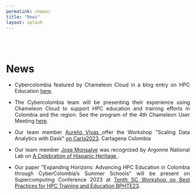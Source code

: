 ```yaml
---
permalink: /news/
title: "News"
layout: splash
---
```


<br>
<br>

# News

- <p style="text-align: justify; text-justify: inter-word;"> Cybercolombia featured by Chameleon Cloud in a blog entry on HPC Education  <a href="https://chameleoncloud.org/blog/2023/05/30/jose-monsalve-education-user-blog-post-interview/" target="_blank">here</a>.</p>
- <p style="text-align: justify; text-justify: inter-word;"> The Cybercolombia team will be presenting their experience using Chameleon Cloud to support HPC education and training efforts in Colombia and the region. See the program of the 4th Chameleon User Meeting <a href="https://chameleoncloud.org/chameleon-cloud-users-meeting/user-meeting-2023/?tk5VAFwlx9IKSoczFi3XlNv4xbGeNn8pzAlCu9555gi2238lu36PAj8jQgtch3U" target="_blank">here</a>.</p>

- <p style="text-align: justify; text-justify: inter-word;"> Our team member <a href="https://www.linkedin.com/in/aureavm/" target="_blank"> Aurelio Vivas </a> offer the  Workshop  "Scaling Data Analytics with Dask" <a href="https://www.carla2023.org/index.php/en/schedule/tutorial/232" target="_blank">on Carla2023</a>. Cartagena Colombia</p>
-  <p style="text-align: justify; text-justify: inter-word;"> Our team member <a href="https://www.linkedin.com/in/josemonsalve2/" target="_blank">Jose Monsalve</a> was recognized by Argonne National Lab on <a href="https://www.anl.gov/article/a-celebration-of-hispanic-heritage-at-argonne" target="_blank">A Celebration  of Hispanic Heritage </a>.</p>

-  <p style="text-align: justify; text-justify: inter-word;"> Our paper "Expanding Horizons: Advancing HPC Education in Colombia through CyberColombia’s Summer Schools" will be present on  Supercomputing Conference 2023 at  <a href="https://sighpceducation.acm.org/events/bphte23_tech_program/" target="_blank">Tenth SC Workshop on Best Practices for HPC Training and Education BPHTE23</a>.

